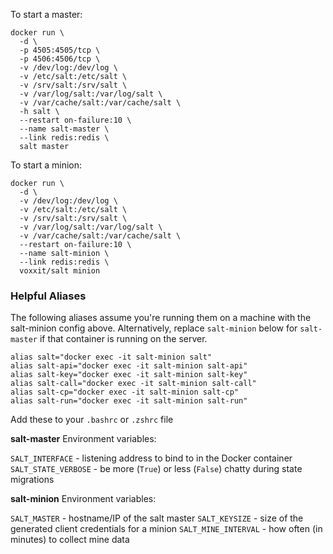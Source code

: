 To start a master:

```
docker run \
  -d \
  -p 4505:4505/tcp \
  -p 4506:4506/tcp \
  -v /dev/log:/dev/log \
  -v /etc/salt:/etc/salt \
  -v /srv/salt:/srv/salt \
  -v /var/log/salt:/var/log/salt \
  -v /var/cache/salt:/var/cache/salt \
  -h salt \
  --restart on-failure:10 \
  --name salt-master \
  --link redis:redis \
  salt master
```

To start a minion:

```
docker run \
  -d \
  -v /dev/log:/dev/log \
  -v /etc/salt:/etc/salt \
  -v /srv/salt:/srv/salt \
  -v /var/log/salt:/var/log/salt \
  -v /var/cache/salt:/var/cache/salt \
  --restart on-failure:10 \
  --name salt-minion \
  --link redis:redis \
  voxxit/salt minion
```

### Helpful Aliases

The following aliases assume you're running them on a machine with the salt-minion config above. Alternatively, replace `salt-minion` below for `salt-master` if that container is running on the server.

```
alias salt="docker exec -it salt-minion salt"
alias salt-api="docker exec -it salt-minion salt-api"
alias salt-key="docker exec -it salt-minion salt-key"
alias salt-call="docker exec -it salt-minion salt-call"
alias salt-cp="docker exec -it salt-minion salt-cp"
alias salt-run="docker exec -it salt-minion salt-run"
```

Add these to your `.bashrc` or `.zshrc` file

**salt-master** Environment variables:

`SALT_INTERFACE` - listening address to bind to in the Docker container
`SALT_STATE_VERBOSE` - be more (`True`) or less (`False`) chatty during state migrations

**salt-minion** Environment variables:

`SALT_MASTER` - hostname/IP of the salt master
`SALT_KEYSIZE` - size of the generated client credentials for a minion
`SALT_MINE_INTERVAL` - how often (in minutes) to collect mine data
